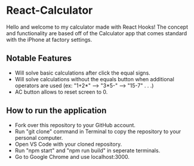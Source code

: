 # React-Calculator

Hello and welcome to my calculator made with React Hooks! The concept and functionality are based off of the Calculator app that comes standard with the iPhone at factory settings.


## Notable Features

- Will solve basic calculations after click the equal signs.
- Will solve calculations without the equals button when additional operators are used (ex: "1+2*" --> "3*5-" --> "15-7" . . .)
- AC button allows to reset screen to 0.


## How to run the application

- Fork over this repository to your GitHub account.
- Run "git clone" command in Terminal to copy the repository to your personal computer.
- Open VS Code with your cloned repository.
- Run "npm start" and "npm run build" in seperate terminals.
- Go to Google Chrome and use localhost:3000.